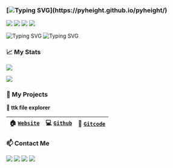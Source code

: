 ### [![Typing SVG](https://readme-typing-svg.demolab.com?font=Fira+Code&pause=1000&color=42C8F7&center=true&vCenter=true&random=false&width=435&lines=Hi+there%2C+I'm+pyheight!;+If+you're+here+please+give+me+stars.;And+don't+forget+to+follow.)](https://pyheight.github.io/pyheight/)

[<img src="https://img.shields.io/badge/Programming-enthusiasts-blueviolet?logo=dev.to">](https://img.shields.io/badge/Programming-enthusiasts-blueviolet?style=flat-square&logo=dev.to)  [<img src="https://img.shields.io/badge/Location-Guangdong-green?logo=googlemaps">](https://img.shields.io/badge/Location-Guangdong-green?style=flat-square&logo=googlemaps)  [<img src="https://img.shields.io/badge/Python-Lover-informational?logo=python">](https://img.shields.io/badge/Python-Lover-informational?style=flat-square&logo=python)  [<img src="https://img.shields.io/badge/Tech-Curious-yellow?logo=rss">](https://img.shields.io/badge/Tech-Curious-yellow?style=flat-square&logo=rss) 

![Typing SVG](https://readme-typing-svg.demolab.com?font=Fira+Code&pause=1000&center=%E9%94%99%E8%AF%AF%E7%9A%84&vCenter=%E9%94%99%E8%AF%AF%E7%9A%84&multiline=true&repeat=%E7%9C%9F%E5%AE%9E%E7%9A%84&random=%E9%94%99%E8%AF%AF%E7%9A%84&width=435&lines=Python+torments+me+a+thousand+times%2C;but+I+treat+it+like+my+first+love.+)
![Typing SVG](https://readme-typing-svg.demolab.com?font=Fira+Code&duration=4000&pause=800&center=%E9%94%99%E8%AF%AF%E7%9A%84&vCenter=%E9%94%99%E8%AF%AF%E7%9A%84&multiline=true&repeat=%E9%94%99%E8%AF%AF%E7%9A%84&random=%E9%94%99%E8%AF%AF%E7%9A%84&width=435&lines=On+the+path+of+self-learning%2C;the+more+I'm+defeated%2C+the+more+courageous+I+become!+)

### 📈 My Stats

[<img src="https://github-readme-stats.vercel.app/api?username=pyheight&theme=react">](https://github-readme-stats.vercel.app/api?username=pyheight&theme=react) 

[<img src="https://streak-stats.demolab.com?user=pyheight&theme=react">](https://streak-stats.demolab.com?user=pyheight&theme=react)

### 🧬 My Projects  

**📂 ttk file explorer**
  
| 🏠 [`Website`](https://pyheight.github.io/ttk-file-explorer) | 💻 [`Github`](https://github.com/pyheight/ttk-file-explorer) | 📕 [`Gitcode`](https://gitcode.com/2302_82330415/ttk-file-explorer) |
| :--: | :--: | :--: |


### 📫 Contact Me 

[<img src="https://img.shields.io/badge/GitHub-pyheight-black?style=social&logo=github">](https://github.com/pyheight)  [<img src="https://img.shields.io/badge/Email-276581780%40qq.com-blue?style=social&logo=gmail">](mailto:276581780@qq.com)  [<img src="https://img.shields.io/badge/Zhihu-Homepage-blue?style=flat-square&logo=zhihu">](https://www.zhihu.com/people/height-8)  [<img src="https://img.shields.io/badge/CSDN-Blog-orange?style=flat-square&logo=blogger&logoColor=orange">](https://blog.csdn.net/2302_82330415)

<div align="center"><img src="https://count.getloli.com/get/@pyheight?theme=rule34" alt=""></div>